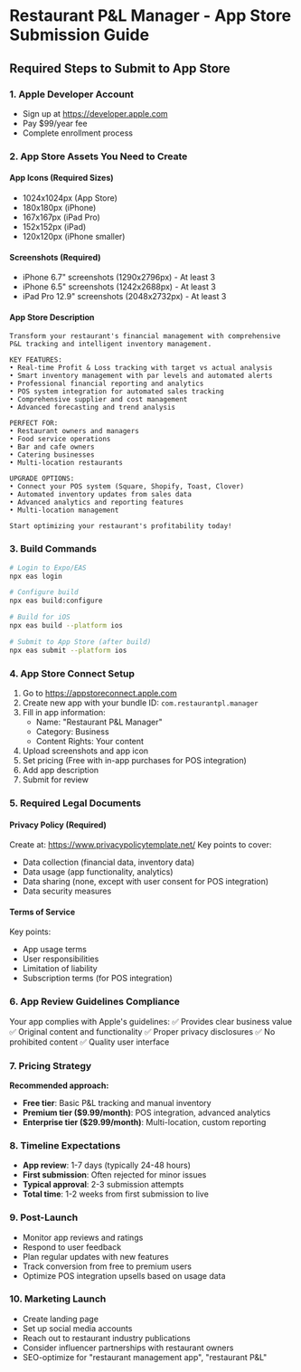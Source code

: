# Restaurant P&L Manager - App Store Submission Guide

## Required Steps to Submit to App Store

### 1. Apple Developer Account
- Sign up at https://developer.apple.com
- Pay $99/year fee
- Complete enrollment process

### 2. App Store Assets You Need to Create

#### App Icons (Required Sizes)
- 1024x1024px (App Store)
- 180x180px (iPhone)
- 167x167px (iPad Pro)
- 152x152px (iPad)
- 120x120px (iPhone smaller)

#### Screenshots (Required)
- iPhone 6.7" screenshots (1290x2796px) - At least 3
- iPhone 6.5" screenshots (1242x2688px) - At least 3  
- iPad Pro 12.9" screenshots (2048x2732px) - At least 3

#### App Store Description
```
Transform your restaurant's financial management with comprehensive P&L tracking and intelligent inventory management.

KEY FEATURES:
• Real-time Profit & Loss tracking with target vs actual analysis
• Smart inventory management with par levels and automated alerts  
• Professional financial reporting and analytics
• POS system integration for automated sales tracking
• Comprehensive supplier and cost management
• Advanced forecasting and trend analysis

PERFECT FOR:
• Restaurant owners and managers
• Food service operations
• Bar and cafe owners
• Catering businesses
• Multi-location restaurants

UPGRADE OPTIONS:
• Connect your POS system (Square, Shopify, Toast, Clover)
• Automated inventory updates from sales data
• Advanced analytics and reporting features
• Multi-location management

Start optimizing your restaurant's profitability today!
```

### 3. Build Commands

```bash
# Login to Expo/EAS
npx eas login

# Configure build
npx eas build:configure

# Build for iOS
npx eas build --platform ios

# Submit to App Store (after build)
npx eas submit --platform ios
```

### 4. App Store Connect Setup

1. Go to https://appstoreconnect.apple.com
2. Create new app with your bundle ID: `com.restaurantpl.manager`
3. Fill in app information:
   - Name: "Restaurant P&L Manager"
   - Category: Business
   - Content Rights: Your content
4. Upload screenshots and app icon
5. Set pricing (Free with in-app purchases for POS integration)
6. Add app description
7. Submit for review

### 5. Required Legal Documents

#### Privacy Policy (Required)
Create at: https://www.privacypolicytemplate.net/
Key points to cover:
- Data collection (financial data, inventory data)
- Data usage (app functionality, analytics)
- Data sharing (none, except with user consent for POS integration)
- Data security measures

#### Terms of Service
Key points:
- App usage terms
- User responsibilities  
- Limitation of liability
- Subscription terms (for POS integration)

### 6. App Review Guidelines Compliance

Your app complies with Apple's guidelines:
✅ Provides clear business value
✅ Original content and functionality
✅ Proper privacy disclosures
✅ No prohibited content
✅ Quality user interface

### 7. Pricing Strategy

**Recommended approach:**
- **Free tier**: Basic P&L tracking and manual inventory
- **Premium tier ($9.99/month)**: POS integration, advanced analytics
- **Enterprise tier ($29.99/month)**: Multi-location, custom reporting

### 8. Timeline Expectations

- **App review**: 1-7 days (typically 24-48 hours)
- **First submission**: Often rejected for minor issues
- **Typical approval**: 2-3 submission attempts
- **Total time**: 1-2 weeks from first submission to live

### 9. Post-Launch

- Monitor app reviews and ratings
- Respond to user feedback
- Plan regular updates with new features
- Track conversion from free to premium users
- Optimize POS integration upsells based on usage data

### 10. Marketing Launch

- Create landing page
- Set up social media accounts
- Reach out to restaurant industry publications
- Consider influencer partnerships with restaurant owners
- SEO-optimize for "restaurant management app", "restaurant P&L"